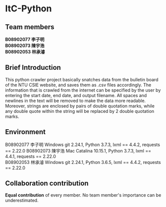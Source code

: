 # ItC-Python

## Team members

**B08902077 李子明**  
**B08902073 陳宇浩**  
**B08902053 林承濬**  

## Brief Introduction

This python crawler project basically snatches data from the bulletin board of the NTU CSIE website, and saves them as .csv files accordingly. The information that is crawled from the internet can be specified by the user by entering the start date, end date, and output filename. All spaces and newlines in the text will be removed to make the data more readable. Moreover, strings are enclosed by pairs of double quotation marks, while any double quote within the string will be replaced by 2 double quotation marks.

## Environment

B08902077 李子明 Windows git 2.24.1, Python 3.7.3, lxml == 4.4.2, requests == 2.22.0
B08902073 陳宇浩 Mac Catalina 10.15.1, Python 3.7.3, lxml == 4.4.1, requests == 2.22.0  
B08902053 林承濬 Windows git 2.24.1, Python 3.6.5, lxml == 4.4.2, requests == 2.22.0  

## Collaboration contribution 

**Equal contribution** of every member. No team member's importance can be underestimated. 
